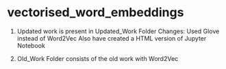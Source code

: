 # vectorised_word_embeddings

1. Updated work is present in Updated_Work Folder
Changes: Used Glove instead of Word2Vec
Also have created a HTML version of Jupyter Notebook

2. Old_Work Folder consists of the old work with Word2Vec
